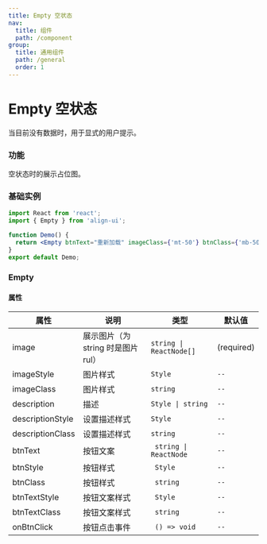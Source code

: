 ```yaml
---
title: Empty 空状态
nav:
  title: 组件
  path: /component
group:
  title: 通用组件
  path: /general
  order: 1
---
```


# Empty 空状态

当目前没有数据时，用于显式的用户提示。

### 功能

空状态时的展示占位图。

### 基础实例

```jsx mdx:preview&background=#bebebe29
import React from 'react';
import { Empty } from 'align-ui';

function Demo() {
  return <Empty btnText="重新加载" imageClass={'mt-50'} btnClass={'mb-50'} />;
}
export default Demo;
```

### Empty

#### 属性

| 属性             | 说明                               | 类型                    | 默认值     |
| ---------------- | ---------------------------------- | ----------------------- | ---------- |
| image            | 展示图片（为 string 时是图片 rul） | `string \| ReactNode[]` | (required) |
| imageStyle       | 图片样式                           | `Style`                 | `--`       |
| imageClass       | 图片样式                           | `string`                | `--`       |
| description      | 描述                               | `Style \| string`       | `--`       |
| descriptionStyle | 设置描述样式                       | `Style`                 | `--`       |
| descriptionClass | 设置描述样式                       | `string`                | `--`       |
| btnText          | 按钮文案                           | ` string \| ReactNode`  | `--`       |
| btnStyle         | 按钮样式                           | ` Style`                | `--`       |
| btnClass         | 按钮样式                           | ` string`               | `--`       |
| btnTextStyle     | 按钮文案样式                       | ` Style`                | `--`       |
| btnTextClass     | 按钮文案样式                       | ` string`               | `--`       |
| onBtnClick       | 按钮点击事件                       | ` () => void`           | `--`       |
